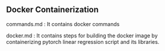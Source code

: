 ## Docker Containerization

commands.md : It contains docker commands  

docker.md : It contains steps for building the docker image by containerizing pytorch linear regression script and its libraries.

